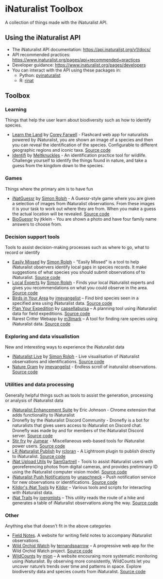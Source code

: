 # iNaturalist Toolbox

A collection of things made with the iNaturalist API.

## Using the iNaturalist API

 * The iNaturalist API documentation: https://api.inaturalist.org/v1/docs/
 * API recommended practices: https://www.inaturalist.org/pages/api+recommended+practices
 * Developer guidance: https://www.inaturalist.org/pages/developers
 * You can interact with the API using these packages in:
   * Python: [pyinaturalist](https://pyinaturalist.readthedocs.io/en/stable/)
   * R: [rinat](https://github.com/ropensci/rinat)

## Toolbox

### Learning

Things that help the user learn about biodiversity such as how to identify species.

 * [Learn the Land](https://learnthe.land/) by [Corey Farwell](https://github.com/frewsxcv) - Flashcard web app for naturalists powered by iNaturalist, you are shown an image of a species and then you can reveal the identification of the species. Configurable to different geographic regions and iconic taxa. [Source code](https://github.com/frewsxcv/learnthe.land) 
 * [Identifi](https://identifi.life/) by [Meltknuckles](https://bsky.app/profile/meltknuckles.bsky.social) - An identification practice tool for wildlife. Challenge yourself to identify the things found in nature, and take a guess from the kingdom down to the species.

### Games

Things where the primary aim is to have fun

 * [iNatGuessr](https://simonrolph.github.io/iNatGuessr/) by [Simon Rolph](https://github.com/simonrolph) - A Guessr-style game where you are given a selection of images from iNaturalist observations. From these images it is your task to work out where they are from. When you make a guess the actual location will be revealed. [Source code](https://github.com/simonrolph/inatguessr)
 * [BioGuessr](https://www.bioguessr.com/) by jtklein - You are shown a photo and have four family name answers to choose from.

### Decision support tools

Tools to assist decision-making processes such as where to go, what to record or identify

 * [Easily Missed](https://simonrolph.github.io/easily_missed/) by [Simon Rolph](https://github.com/simonrolph) - "Easily Missed" is a tool to help iNaturalist observers identify local gaps in species records. It make suggestions of what species you should submit observations of to iNaturalist. [Source code](https://github.com/simonrolph/easily_missed)
 * [Local Experts](https://simonrolph.github.io/inat_experts/) by [Simon Rolph](https://github.com/simonrolph) - Finds your local iNaturalist experts and gives you recommendations on what you could observe in the area. [Source code](https://github.com/simonrolph/inat_experts)
 * [Birds in Your Area](https://birds-in-your-area.up.railway.app/) by [jmevangelist](https://github.com/jmevangelist) – Find bird species seen in a specified area using iNaturalist data. [Source code](https://github.com/jmevangelist/birds-in-your-area)
 * [Plan Your Expedition](https://shnayder.shinyapps.io/PlanYourExpedition/) by [capsellabursa](https://github.com/capsellabursa) – A planning tool using iNaturalist data for field expeditions. [Source code](https://github.com/capsellabursa/PlanYourExpedition)
 * Rarest Critter Webapp by [m3lmark](https://github.com/m3lmark) – A tool for finding rare species using iNaturalist data. [Source code](https://github.com/m3lmark/rarest_critter_webapp)

### Exploring and data visualistion

New and interesting ways to experience the iNaturalist data

 * [iNaturalist Live](https://simonrolph.github.io/inat_counter) by [Simon Rolph](https://github.com/simonrolph) - Live visualisation of iNaturalist observations and identifications. [Source code](https://github.com/simonrolph/inatcounter)
 * [Nature Gram](https://jmevangelist.github.io/nature-gram) by [jmevangelist](https://github.com/jmevangelist) - Endless scroll of inaturalist observations. [Source code](https://github.com/jmevangelist/nature-gram)

### Utilities and data processing

Generally helpful things such as tools to assist the generation, processing or analysis of iNaturalist data

 * [iNaturalist Enhancement Suite](https://chromewebstore.google.com/detail/inaturalist-enhancement-s/hdnjehcihcpjphgbkagjobenejgldnah) by Eric Johnson - Chrome extension that adds functionality to iNaturalist
 * Dronefly by the iNaturalist Discord Community - Dronefly is a bot for naturalists that gives users access to iNaturalist on Discord chat. Dronefly was made by and for members of the iNaturalist Discord server. [Source code](https://github.com/dronefly-garden/dronefly)
 * [Stir fry](https://github.com/jumear/stirfry) by [Jumear](https://github.com/jumear) - Miscellaneous web-based tools for iNaturalist power users. [Source code](https://github.com/jumear/stirfry)
 * [LR iNaturalist Publish](https://github.com/rcloran/lr-inaturalist-publish) by [rcloran](https://github.com/rcloran) - A Lightroom plugin to publish directly to iNaturalist. [Source code](https://github.com/rcloran/lr-inaturalist-publish)
 * [iNat Upload Utils](https://github.com/SamGartrell/inat-upload-utils) by [SamGartrell](https://github.com/SamGartrell) - Tools to assist iNaturalist users with georeferencing photos from digital cameras, and provides preliminary ID using the iNaturalist computer vision model. [Source code](https://github.com/SamGartrell/inat-upload-utils)
 * [iNaturalist Push Notifications](https://github.com/unaschneck/intaturalist-push-notifications) by [unaschneck](https://github.com/unaschneck) – Push notification service for new observations or identifications. [Source code](https://github.com/unaschneck/intaturalist-push-notifications)
 * [Kildor's iNat Tools](https://kildor.name/inat/) by [Kildor](https://github.com/kildor) – Various tools and scripts for interacting with iNaturalist data.
 * [iNat Trails](https://github.com/joergmlpts/iNat-trails) by [joergmlpts](https://github.com/joergmlpts) – This utility reads the route of a hike and generates a table of iNaturalist observations along the way. [Source code](https://github.com/joergmlpts/iNat-trails)

### Other

Anything else that doesn't fit in the above categories

 * [Field Notes](https://ifieldnotes.org/). A website for writing field notes to accompany iNaturalist observations.
 * [Wild Orchid Watch](https://app.wildorchidwatch.org/) by [ternandsparrow](https://github.com/ternandsparrow) – A progressive web app for the Wild Orchid Watch project. [Source code](https://github.com/ternandsparrow/wild-orchid-watch-pwa)
 * [WildCounts](https://wildcounts.org/) by [mjon](https://github.com/mjon) – A website encouraing more systematic monitoring using iNaturalist. By observing more consistently, WildCounts let you uncover nature’s trends over time and patterns in space. Explore biodiversity data and species counts from iNaturalist. [Source code](https://github.com/mjon/WildCounts)
